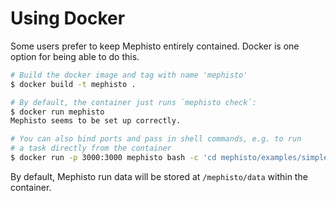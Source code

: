 # Using Docker

Some users prefer to keep Mephisto entirely contained. Docker is one option for being able to do this.

```bash
# Build the docker image and tag with name 'mephisto'
$ docker build -t mephisto .

# By default, the container just runs `mephisto check`:
$ docker run mephisto
Mephisto seems to be set up correctly.

# You can also bind ports and pass in shell commands, e.g. to run
# a task directly from the container
$ docker run -p 3000:3000 mephisto bash -c 'cd mephisto/examples/simple_static_task && python run_task.py'

```
By default, Mephisto run data will be stored at `/mephisto/data` within the container.
